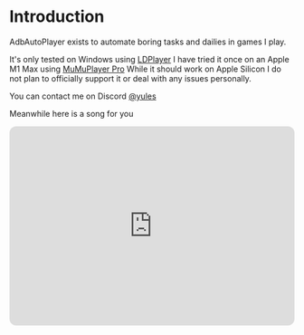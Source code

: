 # Introduction
AdbAutoPlayer exists to automate boring tasks and dailies in games I play.

It's only tested on Windows using [LDPlayer](https://www.ldplayer.net/)
I have tried it once on an Apple M1 Max using [MuMuPlayer Pro](https://www.mumuplayer.com/mac/)
While it should work on Apple Silicon I do not plan to officially support it or deal with any issues personally.


You can contact me on Discord [@yules](https://discord.com/users/518169167048998913)


Meanwhile here is a song for you
<iframe style="border-radius:12px" src="https://open.spotify.com/embed/track/6NtVX4qwWMmAtNFaG485iq?utm_source=generator&theme=0" width="100%" height="352" frameBorder="0" allowfullscreen="" allow="autoplay; clipboard-write; encrypted-media; fullscreen; picture-in-picture" loading="lazy"></iframe>
